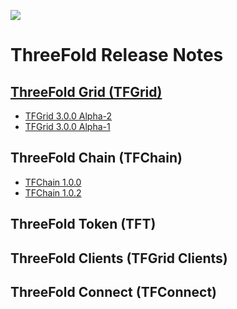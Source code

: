 
![](img/releasenotes.jpg)



# ThreeFold Release Notes 

## [ThreeFold Grid (TFGrid)](tfgrid_release_notes)

- [TFGrid 3.0.0 Alpha-2](tfgrid_3.0.0.a2) 
- [TFGrid 3.0.0 Alpha-1](tfgrid_3.0.0.a1) 

## ThreeFold Chain (TFChain)

- [TFChain 1.0.0](tfchain_1.0.0) 
- [TFChain 1.0.2](tfchain_1.0.0) 

## ThreeFold Token (TFT)


## ThreeFold Clients (TFGrid Clients)


## ThreeFold Connect (TFConnect)



